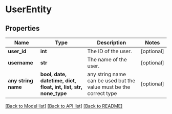 # UserEntity


## Properties
Name | Type | Description | Notes
------------ | ------------- | ------------- | -------------
**user_id** | **int** | The ID of the user. | [optional] 
**username** | **str** | The name of the user. | [optional] 
**any string name** | **bool, date, datetime, dict, float, int, list, str, none_type** | any string name can be used but the value must be the correct type | [optional]

[[Back to Model list]](../README.md#documentation-for-models) [[Back to API list]](../README.md#documentation-for-api-endpoints) [[Back to README]](../README.md)


